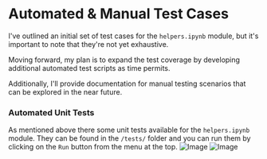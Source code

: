 # Automated & Manual Test Cases

I've outlined an initial set of test cases for the ```helpers.ipynb``` module, but it's important to note that they're not yet exhaustive.

Moving forward, my plan is to expand the test coverage by developing additional automated test scripts as time permits.

Additionally, I'll provide documentation for manual testing scenarios that can be explored in the near future.

### Automated Unit Tests

As mentioned above there some unit tests available for the ```helpers.ipynb``` module. They can be found in the ```/tests/``` folder and you can run them by clicking on the ```Run``` button from the menu at the top.
![Image](./img/unit-test-1)
![Image](./img/unit-test-2)
